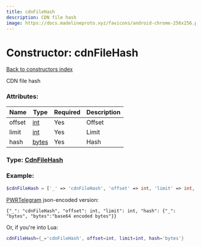 ```yaml
---
title: cdnFileHash
description: CDN file hash
image: https://docs.madelineproto.xyz/favicons/android-chrome-256x256.png
---
```

# Constructor: cdnFileHash  
[Back to constructors index](index.md)



CDN file hash

### Attributes:

| Name     |    Type       | Required | Description |
|----------|---------------|----------|-------------|
|offset|[int](../types/int.md) | Yes|Offset|
|limit|[int](../types/int.md) | Yes|Limit|
|hash|[bytes](../types/bytes.md) | Yes|Hash|



### Type: [CdnFileHash](../types/CdnFileHash.md)


### Example:

```php
$cdnFileHash = ['_' => 'cdnFileHash', 'offset' => int, 'limit' => int, 'hash' => 'bytes'];
```  

[PWRTelegram](https://pwrtelegram.xyz) json-encoded version:

```
{"_": "cdnFileHash", "offset": int, "limit": int, "hash": {"_": "bytes", "bytes":"base64 encoded bytes"}}
```


Or, if you're into Lua:

```lua
cdnFileHash={_='cdnFileHash', offset=int, limit=int, hash='bytes'}

```


